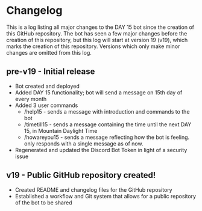 # Changelog
This is a log listing all major changes to the DAY 15 bot since the creation of this GitHub repository. The bot has seen a few major changes before the creation
of this repository, but this log will start at version 19 (v19), which marks the creation of this repository. Versions which only make minor changes are omitted from
this log.

## pre-v19 - Initial release
- Bot created and deployed
- Added DAY 15 functionality; bot will send a message on 15th day of every month
- Added 3 user commands
  - /help15 - sends a message with introduction and commands to the bot
  - /timetill15 - sends a message containing the time until the next DAY 15, in Mountain Daylight Time
  - /howareyou15 - sends a message reflecting how the bot is feeling. only responds with a single message as of now.
- Regenerated and updated the Discord Bot Token in light of a security issue

## v19 - Public GitHub repository created!
- Created README and changelog files for the GitHub repository
- Established a workflow and Git system that allows for a public repository of the bot to be shared
